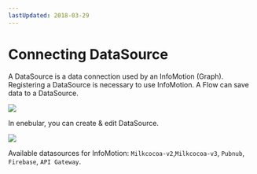 ```yaml
---
lastUpdated: 2018-03-29
---
```


# Connecting DataSource

A DataSource is a data connection used by an InfoMotion (Graph). 
Registering a DataSource is necessary to use InfoMotion. 
A Flow can save data to a DataSource. 

![](/_asset/images/InfoMotion/datasources/aboutdatasource.png) 

In enebular, you can create & edit DataSource. 

![](/_asset/images/InfoMotion/datasources/datasource.png) 

Available datasources for InfoMotion:
`Milkcocoa-v2`,`Milkcocoa-v3`, `Pubnub`, `Firebase`, `API Gateway`.

